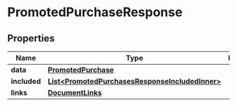 

# PromotedPurchaseResponse


## Properties

| Name | Type | Description | Notes |
|------------ | ------------- | ------------- | -------------|
|**data** | [**PromotedPurchase**](PromotedPurchase.md) |  |  |
|**included** | [**List&lt;PromotedPurchasesResponseIncludedInner&gt;**](PromotedPurchasesResponseIncludedInner.md) |  |  [optional] |
|**links** | [**DocumentLinks**](DocumentLinks.md) |  |  |



